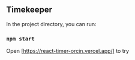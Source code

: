 ## Timekeeper

In the project directory, you can run:

### `npm start`

Open [https://react-timer-orcin.vercel.app/] to try

